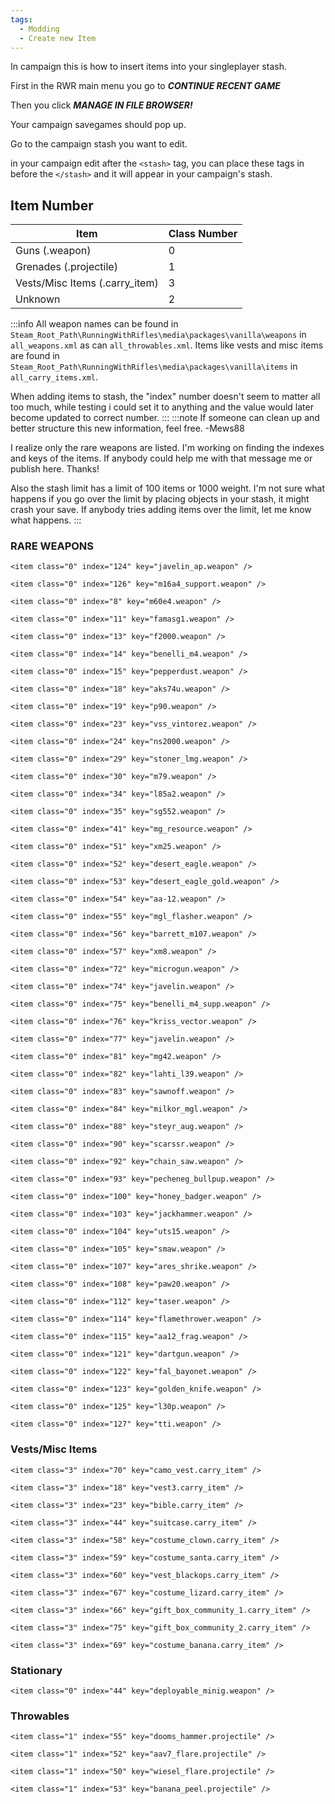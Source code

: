 ```yaml
---
tags:
  - Modding
  - Create new Item
---
```


In campaign this is how to insert items into your singleplayer stash.

First in the RWR main menu you go to ***CONTINUE RECENT GAME***

Then you click ***MANAGE IN FILE BROWSER!***

Your campaign savegames should pop up.

Go to the campaign stash you want to edit.


in your campaign edit after the ```<stash>``` tag, you can place these tags in before the ```</stash>``` and it will appear in your campaign's stash.


## Item Number

| Item                        | Class Number |
|-----------------------------|--------------|
| Guns (.weapon)              | 0            |
| Grenades (.projectile)      | 1            |
| Vests/Misc Items (.carry_item) | 3        |
| Unknown                     | 2            |

:::info
All weapon names can be found in ```Steam_Root_Path\RunningWithRifles\media\packages\vanilla\weapons``` in ```all_weapons.xml``` as can ```all_throwables.xml```. Items like vests and misc items are found in ```Steam_Root_Path\RunningWithRifles\media\packages\vanilla\items``` in ```all_carry_items.xml```.

When adding items to stash, the "index" number doesn't seem to matter all too much, while testing i could set it to anything and the value would later become updated to correct number.
:::
:::note
If someone can clean up and better structure this new information, feel free. -Mews88

I realize only the rare weapons are listed. I'm working on finding the indexes and keys of the items. If anybody could help me with that message me or publish here. Thanks!

Also the stash limit has a limit of 100 items or 1000 weight. I'm not sure what happens if you go over the limit by placing objects in your stash, it might crash your save. If anybody tries adding items over the limit, let me know what happens.
:::



### RARE WEAPONS
```
<item class="0" index="124" key="javelin_ap.weapon" />
```
```
<item class="0" index="126" key="m16a4_support.weapon" />
```
```
<item class="0" index="8" key="m60e4.weapon" />
```
```
<item class="0" index="11" key="famasg1.weapon" />
```
```
<item class="0" index="13" key="f2000.weapon" />
```
```
<item class="0" index="14" key="benelli_m4.weapon" />
```
```
<item class="0" index="15" key="pepperdust.weapon" />
```
```
<item class="0" index="18" key="aks74u.weapon" />
```
```
<item class="0" index="19" key="p90.weapon" />
```
```
<item class="0" index="23" key="vss_vintorez.weapon" />
```
```
<item class="0" index="24" key="ns2000.weapon" />
```
```
<item class="0" index="29" key="stoner_lmg.weapon" />
```
```
<item class="0" index="30" key="m79.weapon" />
```
```
<item class="0" index="34" key="l85a2.weapon" />
```
```
<item class="0" index="35" key="sg552.weapon" />
```
```
<item class="0" index="41" key="mg_resource.weapon" />
```
```
<item class="0" index="51" key="xm25.weapon" />
```
```
<item class="0" index="52" key="desert_eagle.weapon" />
```
```
<item class="0" index="53" key="desert_eagle_gold.weapon" />
```
```
<item class="0" index="54" key="aa-12.weapon" />
```
```
<item class="0" index="55" key="mgl_flasher.weapon" />
```
```
<item class="0" index="56" key="barrett_m107.weapon" />
```
```
<item class="0" index="57" key="xm8.weapon" />
```
```
<item class="0" index="72" key="microgun.weapon" />
```
```
<item class="0" index="74" key="javelin.weapon" />
```
```
<item class="0" index="75" key="benelli_m4_supp.weapon" />
```
```
<item class="0" index="76" key="kriss_vector.weapon" />
```
```
<item class="0" index="77" key="javelin.weapon" />
```
```
<item class="0" index="81" key="mg42.weapon" />
```
```
<item class="0" index="82" key="lahti_l39.weapon" />
```
```
<item class="0" index="83" key="sawnoff.weapon" />
```
```
<item class="0" index="84" key="milkor_mgl.weapon" />
```
```
<item class="0" index="88" key="steyr_aug.weapon" />
```
```
<item class="0" index="90" key="scarssr.weapon" />
```
```
<item class="0" index="92" key="chain_saw.weapon" />
```
```
<item class="0" index="93" key="pecheneg_bullpup.weapon" />
```
```
<item class="0" index="100" key="honey_badger.weapon" />
```
```
<item class="0" index="103" key="jackhammer.weapon" />
```
```
<item class="0" index="104" key="uts15.weapon" />
```
```
<item class="0" index="105" key="smaw.weapon" />
```
```
<item class="0" index="107" key="ares_shrike.weapon" />
```
```
<item class="0" index="108" key="paw20.weapon" />
```
```
<item class="0" index="112" key="taser.weapon" />
```
```
<item class="0" index="114" key="flamethrower.weapon" />
```
```
<item class="0" index="115" key="aa12_frag.weapon" />
```
```
<item class="0" index="121" key="dartgun.weapon" />
```
```
<item class="0" index="122" key="fal_bayonet.weapon" />
```
```
<item class="0" index="123" key="golden_knife.weapon" />
```
```
<item class="0" index="125" key="l30p.weapon" />
```
```
<item class="0" index="127" key="tti.weapon" />
```

### Vests/Misc Items

```
<item class="3" index="70" key="camo_vest.carry_item" />
```
```
<item class="3" index="18" key="vest3.carry_item" />
```
```
<item class="3" index="23" key="bible.carry_item" />
```
```
<item class="3" index="44" key="suitcase.carry_item" />
```
```
<item class="3" index="58" key="costume_clown.carry_item" />
```
```
<item class="3" index="59" key="costume_santa.carry_item" />
```
```
<item class="3" index="60" key="vest_blackops.carry_item" />
```
```
<item class="3" index="67" key="costume_lizard.carry_item" />
```
```
<item class="3" index="66" key="gift_box_community_1.carry_item" />
```
```
<item class="3" index="75" key="gift_box_community_2.carry_item" />
```
```
<item class="3" index="69" key="costume_banana.carry_item" />
```

### Stationary

```
<item class="0" index="44" key="deployable_minig.weapon" />
```
    
### Throwables

```
<item class="1" index="55" key="dooms_hammer.projectile" />
```
```
<item class="1" index="52" key="aav7_flare.projectile" />
```
```
<item class="1" index="50" key="wiesel_flare.projectile" />
```
```
<item class="1" index="53" key="banana_peel.projectile" />
```
